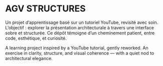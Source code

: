 # AGV STRUCTURES
Un projet d’apprentissage basé sur un tutoriel YouTube, revisité avec soin.
L’objectif : explorer la présentation architecturale à travers une interface sobre et structurée.
Ce dépôt témoigne d’un cheminement patient, entre code, esthétique, et curiosité.

A learning project inspired by a YouTube tutorial, gently reworked.
An exercise in clarity, structure, and visual coherence — with a quiet nod to architectural elegance.
